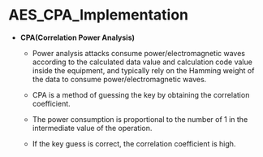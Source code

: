 # AES_CPA_Implementation
+ **CPA(Correlation Power Analysis)**

  + Power analysis attacks consume power/electromagnetic waves according to the calculated data value and calculation code value inside the equipment, and typically rely on the Hamming weight of the data to consume power/electromagnetic waves.

  + CPA is a method of guessing the key by obtaining the correlation coefficient.

  + The power consumption is proportional to the number of 1 in the intermediate value of the operation.

  + If the key guess is correct, the correlation coefficient is high.

